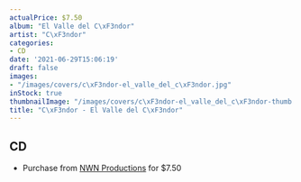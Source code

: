 ```yaml
---
actualPrice: $7.50
album: "El Valle del C\xF3ndor"
artist: "C\xF3ndor"
categories:
- CD
date: '2021-06-29T15:06:19'
draft: false
images:
- "/images/covers/c\xF3ndor-el_valle_del_c\xF3ndor.jpg"
inStock: true
thumbnailImage: "/images/covers/c\xF3ndor-el_valle_del_c\xF3ndor-thumb.jpg"
title: "C\xF3ndor - El Valle del C\xF3ndor"
---
```


## CD
* Purchase from [NWN Productions](http://shop.nwnprod.com/index.php?route=product/product&path=93&product_id=6054&sort=pd.name&order=ASC) for $7.50
